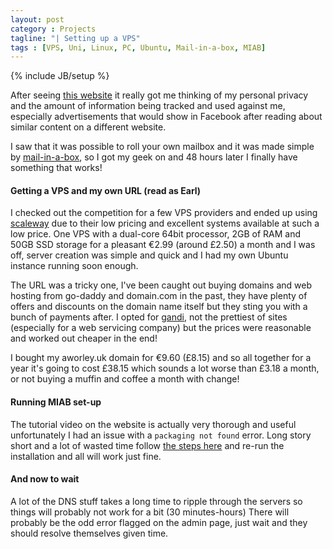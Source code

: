 ```yaml
---
layout: post
category : Projects
tagline: "| Setting up a VPS"
tags : [VPS, Uni, Linux, PC, Ubuntu, Mail-in-a-box, MIAB]
---
```


{% include JB/setup %}

After seeing [this website](https://www.privacytools.io) it really got me thinking of my personal privacy and the amount of information being tracked and used against me, especially advertisements that would show in Facebook after reading about similar content on a different website.

I saw that it was possible to roll your own mailbox and it was made simple by [mail-in-a-box](https://mailinabox.email), so I got my geek on and 48 hours later I finally have something that works!

#### Getting a VPS and my own URL (read as Earl)

I checked out the competition for a few VPS providers and ended up using [scaleway](https://www.scaleway.com) due to their low pricing and excellent systems available at such a low price. One VPS with a dual-core 64bit processor, 2GB of RAM and 50GB SSD storage for a pleasant &euro;2.99 (around &pound;2.50) a month and I was off, server creation was simple and quick and I had my own Ubuntu instance running soon enough.

The URL was a tricky one, I've been caught out buying domains and web hosting from go-daddy and domain.com in the past, they have plenty of offers and discounts on the domain name itself but they sting you with a bunch of payments after. I opted for [gandi](https://www.gandi.net), not the prettiest of sites (especially for a web servicing company) but the prices were reasonable and worked out cheaper in the end!

I bought my aworley.uk domain for &euro;9.60 (&pound;8.15) and so all together for a year it's going to cost &pound;38.15 which sounds a lot worse than &pound;3.18 a month, or not buying a muffin and coffee a month with change!

#### Running MIAB set-up

The tutorial video on the website is actually very thorough and useful unfortunately I had an issue with a `packaging not found` error. Long story short and a lot of wasted time follow [the steps here](https://discourse.mailinabox.email/t/unable-to-run-mailinabox-command/1840/14?u=mada360) and re-run the installation and all will work just fine.

#### And now to wait

A lot of the DNS stuff takes a long time to ripple through the servers so things will probably not work for a bit (30 minutes-hours) There will probably be the odd error flagged on the admin page, just wait and they should resolve themselves given time.


